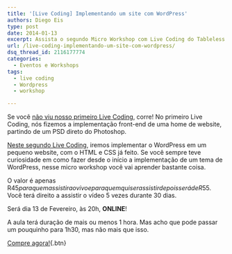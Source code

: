 ```yaml
---
title: '[Live Coding] Implementando um site com WordPress'
authors: Diego Eis
type: post
date: 2014-01-13
excerpt: Assista o segundo Micro Workshop com Live Coding do Tableless. Desta vez iremos implementar um site em Wordpress.
url: /live-coding-implementando-um-site-com-wordpress/
dsq_thread_id: 2116177774
categories:
  - Eventos e Workshops
tags:
  - live coding
  - Wordpress
  - workshop

---
```

Se você [não viu nosso primeiro Live Coding][1], corre! No primeiro Live Coding, nós fizemos a implementação front-end de uma home de website, partindo de um PSD direto do Photoshop.

[Neste segundo Live Coding][2], iremos implementar o WordPress em um pequeno website, com o HTML e CSS já feito. Se você sempre teve curiosidade em como fazer desde o início a implementação de um tema de WordPress, nesse micro workshop você vai aprender bastante coisa.

O valor é apenas R$45 para quem assistir ao vivo e para quem quiser assistir depois será de R$55. Você terá direito a assistir o vídeo 5 vezes durante 30 dias.

Será dia 13 de Fevereiro, às 20h, **ONLINE**!
  
A aula terá duração de mais ou menos 1 hora. Mas acho que pode passar um pouquinho para 1h30, mas não mais que isso.

[Compre agora!][2]{.btn}

 [1]: https://tableless.com.br/assista-live-coding-codificando-um-layout-com-htmlcss/
 [2]: https://www.eventials.com/pt-br/tableless/wordpress-fazendo-um-site-institucional-com-wordpress/